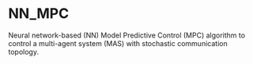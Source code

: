 # NN_MPC
Neural network-based (NN) Model Predictive Control (MPC) algorithm to control a multi-agent system (MAS) with stochastic communication topology.
